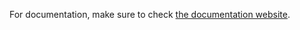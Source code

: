 For documentation, make sure to check [the documentation website](https://progressively-crew.github.io/).
